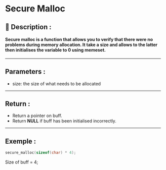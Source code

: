 # Secure Malloc

## 📝 Description :
#### Secure malloc is a function that allows you to verify that there were no problems during memory allocation. It take a size and allows to the latter then initialises the variable to 0 using memeset.
---
## Parameters :
 - size: the size of what needs to be allocated
---
## Return :
- Return a pointer on buff.
- Return **NULL** if buff has been initialised incorrectly.
---
## Exemple : 
```c
secure_malloc(sizeof(char) * 4);
```
Size of buff = 4;